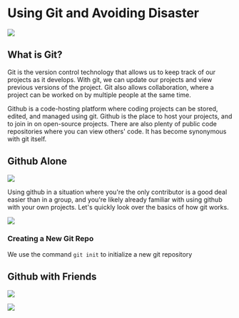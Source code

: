# Using Git and Avoiding Disaster

![](https://preview.redd.it/qd0ht1mqv9v41.jpg?auto=webp&s=ed0eeb3279cd7671953df06bb18773f1366dc8f4)

## What is Git?

Git is the version control technology that allows us to keep track of our projects as it develops.  With git, we can update our projects and view previous versions of the project.  Git also allows collaboration, where a project can be worked on by multiple people at the same time.

Github is a code-hosting platform where coding projects can be stored, edited, and managed using git.  Github is the place to host your projects, and to join in on open-source projects.  There are also plenty of public code repositories where you can view others' code.  It has become synonymous with git itself.

## Github Alone

![](https://images.theconversation.com/files/352433/original/file-20200812-18-1ef252z.jpg?ixlib=rb-1.1.0&q=45&auto=format&w=754&fit=clip)

Using github in a situation where you're the only contributor is a good deal easier than in a group, and you're likely already familiar with using github with your own projects.  Let's quickly look over the basics of how git works.

![](https://miro.medium.com/max/2000/1*P_aDIW0R4CV3UepAokOCYQ.jpeg)

### Creating a New Git Repo

We use the command `git init` to initialize a new git repository

## Github with Friends

![](https://static.standard.co.uk/s3fs-public/thumbnails/image/2019/09/18/15/FriendsTVShow1809-1.jpg?width=640)

![](https://preview.redd.it/e8qwz7z7gkbz.jpg?auto=webp&s=88c81aeca48c24a5344495657fdb663fd14994d1)